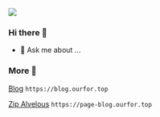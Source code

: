 ![](https://static.ourfor.top/style/bg.jpg)

### Hi there 👋

- 💬 Ask me about ...

### More 🐞

[Blog](https://blog.ourfor.top) `https://blog.ourfor.top`

[Zip Alvelous](https://page-blog.ourfor.top) `https://page-blog.ourfor.top`

